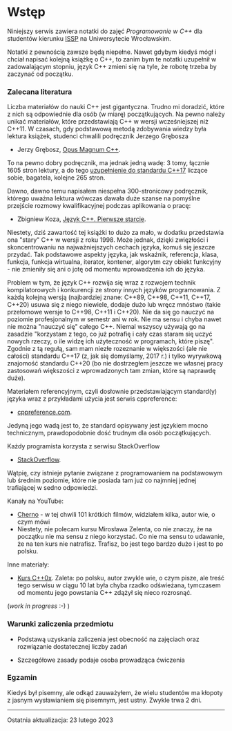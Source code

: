 # Wstęp

Niniejszy serwis zawiera notatki do zajęć *Programowanie w C++* dla studentów kierunku [ISSP](https://www.facebook.com/InformatykaStosowanaWFA/) na Uniwersytecie Wrocławskim. 

Notatki z pewnością zawsze będą niepełne. Nawet gdybym kiedyś mógł i chciał napisać kolejną książkę o C++, to zanim bym te notatki uzupełnił w zadowalającym stopniu,  język C++ zmieni się na tyle, że robotę trzeba by zaczynać od początku. 

### Zalecana literatura

Liczba materiałów do nauki C++ jest gigantyczna. Trudno mi doradzić, które z nich są odpowiednie dla osób (w miarę) początkujących. Na pewno należy unikać materiałów, które przedstawiają C++ w wersji wcześniejszej niż C++11.  W czasach, gdy podstawową metodą zdobywania wiedzy była lektura książek, studenci chwalili podręcznik Jerzego Grębosza 

-  Jerzy Grębosz, [Opus Magnum C++](https://ifj.edu.pl/private/grebosz/opus.html).

To na pewno dobry podręcznik, ma jednak jedną wadę: 3 tomy, łącznie 1605 stron lektury, a do tego [uzupełnienie do standardu C++17](https://ifj.edu.pl/private/grebosz/misja_spis_tresci.pdf) liczące sobie, bagatela, kolejne 265 stron.

Dawno, dawno temu napisałem niespełna 300-stronicowy podręcznik, którego uważna lektura wówczas dawała duże szanse na pomyślne przejście rozmowy kwalifikacyjnej podczas aplikowania o pracę:

-  Zbigniew Koza, [Język C++. Pierwsze starcie](https://helion.pl/ksiazki/jezyk-c-pierwsze-starcie-zbigniew-koza,jcppps.htm).

Niestety, dziś zawartość tej książki to dużo za mało, w dodatku przedstawia ona "stary" C++ w wersji z roku 1998. Może jednak, dzięki zwięzłości i skoncentrowaniu na najważniejszych cechach języka, komuś się jeszcze przydać. Tak podstawowe aspekty języka, jak wskaźnik, referencja, klasa, funkcja, funkcja wirtualna, iterator, kontener, algorytm czy obiekt funkcyjny - nie zmieniły się ani o jotę od momentu wprowadzenia ich do języka.     

Problem w tym, że język C++ rozwija się wraz z rozwojem technik kompilatorowych i konkurencji ze strony innych języków programowania. Z każdą kolejną wersją (najbardziej znane: C++89, C++98, C++11, C++17, C++20) usuwa się z niego niewiele, dodaje dużo lub wręcz mnóstwo (takie przełomowe wersje to C++98, C++11 i C++20). Nie da się go nauczyć na poziomie profesjonalnym w semestr ani w rok. Nie ma sensu i chyba nawet nie można "nauczyć się" całego C++. Niemal wszyscy używają go na zasadzie "korzystam z tego, co już potrafię i cały czas staram się uczyć nowych rzeczy, o ile widzę ich użyteczność w programach, które piszę".  Zgodnie z tą regułą, sam mam niezłe rozeznanie w większości (ale nie całości) standardu C++17 (z, jak się domyślamy, 2017 r.) i tylko wyrywkową znajomość standardu C++20 (bo nie dostrzegłem jeszcze we własnej pracy zastosowań większości z wprowadzonych tam zmian, które są naprawdę duże).

Materiałem referencyjnym, czyli dosłownie przedstawiającym standard(y) języka wraz z przykładami użycia jest serwis cppreference:

- [cppreference.com](https://en.cppreference.com/w/). 

Jedyną jego wadą jest to, że standard opisywany jest językiem mocno technicznym, prawdopodobnie dość trudnym dla osób początkujących. 

Każdy programista korzysta z serwisu StackOverflow

- [StackOverflow](https://stackoverflow.com/). 

Wątpię, czy istnieje pytanie związane z programowaniem na podstawowym lub średnim poziomie, które nie posiada tam już co najmniej jednej trafiającej w sedno odpowiedzi. 

Kanały na YouTube:

- [Cherno](https://www.youtube.com/playlist?list=PLlrATfBNZ98dudnM48yfGUldqGD0S4FFb) - w tej chwili 101 krótkich filmów, widziałem kilka, autor wie, o czym mówi
- Niestety, nie polecam kursu Mirosława Zelenta, co nie znaczy, że na początku nie ma sensu z niego korzystać. Co nie ma sensu to udawanie, że na ten kurs nie natrafisz. Trafisz, bo jest tego bardzo dużo i jest to po polsku. 

Inne materiały:

- [Kurs C++0x](https://cpp0x.pl/kursy/Kurs-C++/1). Zaleta: po polsku, autor zwykle wie, o czym pisze, ale treść tego serwisu w ciągu 10 lat była chyba rzadko odświeżana, tymczasem od momentu jego powstania C++ zdążył się nieco rozrosnąć.  

(*work in progress* :-)  ) 

### Warunki zaliczenia przedmiotu

- Podstawą uzyskania zaliczenia jest obecność na zajęciach oraz rozwiązanie dostatecznej liczby zadań 

- Szczegółowe zasady podaje osoba prowadząca ćwiczenia

### Egzamin

Kiedyś był pisemny, ale odkąd zauważyłem, że wielu studentów ma kłopoty z jasnym wysławianiem się pisemnym, jest ustny. Zwykle trwa 2 dni.

------

Ostatnia aktualizacja: 23 lutego 2023
